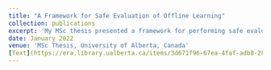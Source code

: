 ```yaml
---
title: "A Framework for Safe Evaluation of Offline Learning"
collection: publications
excerpt: 'My MSc thesis presented a framework for performing safe evaluation of offline learning methods.'
date: January 2022
venue: 'MSc Thesis, University of Alberta, Canada'
[Text](https://era.library.ualberta.ca/items/3d671f96-67ea-4faf-adb8-288c5ef1bfbf)
---
```




